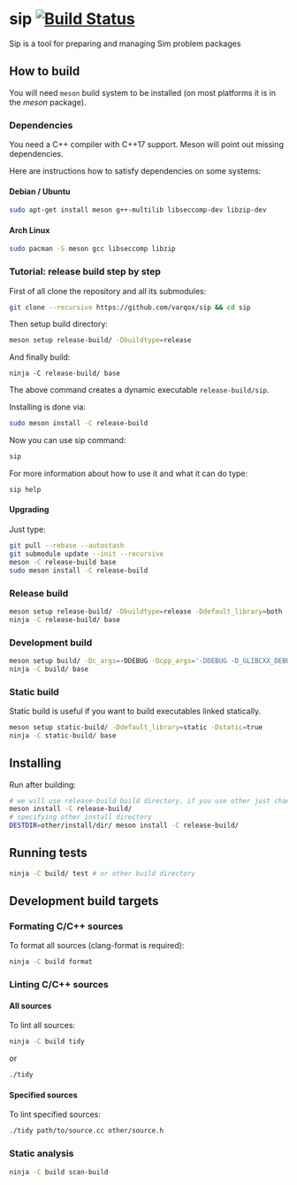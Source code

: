 # sip [![Build Status](https://travis-ci.org/varqox/sip.svg)](https://travis-ci.org/varqox/sip)

Sip is a tool for preparing and managing Sim problem packages

## How to build

You will need `meson` build system to be installed (on most platforms it is in the _meson_ package).

### Dependencies
You need a C++ compiler with C++17 support. Meson will point out missing dependencies.

Here are instructions how to satisfy dependencies on some systems:
#### Debian / Ubuntu

```sh
sudo apt-get install meson g++-multilib libseccomp-dev libzip-dev
```

#### Arch Linux

```sh
sudo pacman -S meson gcc libseccomp libzip
```

### Tutorial: release build step by step
First of all clone the repository and all its submodules:
```sh
git clone --recursive https://github.com/varqox/sip && cd sip
```
Then setup build directory:
```sh
meson setup release-build/ -Dbuildtype=release
```
And finally build:
```
ninja -C release-build/ base
```

The above command creates a dynamic executable `release-build/sip`.

Installing is done via:
```sh
sudo meson install -C release-build
```

Now you can use sip command:
```sh
sip
```

For more information about how to use it and what it can do type:
```sh
sip help
```
#### Upgrading
Just type:

```sh
git pull --rebase --autostash
git submodule update --init --recursive
meson -C release-build base
sudo meson install -C release-build
```

### Release build
```sh
meson setup release-build/ -Dbuildtype=release -Ddefault_library=both
ninja -C release-build/ base
```

### Development build
```sh
meson setup build/ -Dc_args=-DDEBUG -Dcpp_args='-DDEBUG -D_GLIBCXX_DEBUG' -Db_sanitize=undefined -Db_lundef=false
ninja -C build/ base
```

### Static build
Static build is useful if you want to build executables linked statically.
```sh
meson setup static-build/ -Ddefault_library=static -Dstatic=true
ninja -C static-build/ base
```

## Installing
Run after building:
```sh
# we will use release-build build directory, if you use other just change all release-build below
meson install -C release-build/
# specifying other install directory
DESTDIR=other/install/dir/ meson install -C release-build/
```

## Running tests
```sh
ninja -C build/ test # or other build directory
```

## Development build targets

### Formating C/C++ sources
To format all sources (clang-format is required):
```sh
ninja -C build format
```

### Linting C/C++ sources

#### All sources
To lint all sources:
```sh
ninja -C build tidy
```
or
```sh
./tidy
```

#### Specified sources
To lint specified sources:
```sh
./tidy path/to/source.cc other/source.h
```

### Static analysis
```sh
ninja -C build scan-build
```
